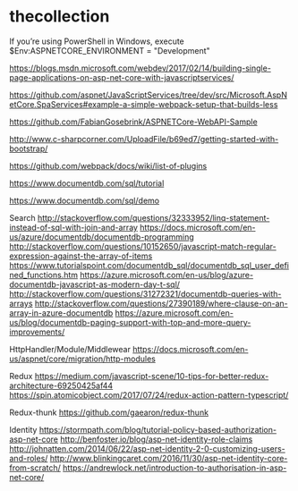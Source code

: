 # thecollection

If you’re using PowerShell in Windows, execute $Env:ASPNETCORE_ENVIRONMENT = "Development"

https://blogs.msdn.microsoft.com/webdev/2017/02/14/building-single-page-applications-on-asp-net-core-with-javascriptservices/

https://github.com/aspnet/JavaScriptServices/tree/dev/src/Microsoft.AspNetCore.SpaServices#example-a-simple-webpack-setup-that-builds-less

https://github.com/FabianGosebrink/ASPNETCore-WebAPI-Sample

http://www.c-sharpcorner.com/UploadFile/b69ed7/getting-started-with-bootstrap/

https://github.com/webpack/docs/wiki/list-of-plugins

https://www.documentdb.com/sql/tutorial

https://www.documentdb.com/sql/demo

Search
http://stackoverflow.com/questions/32333952/linq-statement-instead-of-sql-with-join-and-array
https://docs.microsoft.com/en-us/azure/documentdb/documentdb-programming
http://stackoverflow.com/questions/10152650/javascript-match-regular-expression-against-the-array-of-items
https://www.tutorialspoint.com/documentdb_sql/documentdb_sql_user_defined_functions.htm
https://azure.microsoft.com/en-us/blog/azure-documentdb-javascript-as-modern-day-t-sql/
http://stackoverflow.com/questions/31272321/documentdb-queries-with-arrays
http://stackoverflow.com/questions/27390189/where-clause-on-an-array-in-azure-documentdb
https://azure.microsoft.com/en-us/blog/documentdb-paging-support-with-top-and-more-query-improvements/

HttpHandler/Module/Middlewear
https://docs.microsoft.com/en-us/aspnet/core/migration/http-modules

Redux
https://medium.com/javascript-scene/10-tips-for-better-redux-architecture-69250425af44
https://spin.atomicobject.com/2017/07/24/redux-action-pattern-typescript/

Redux-thunk
https://github.com/gaearon/redux-thunk

Identity
https://stormpath.com/blog/tutorial-policy-based-authorization-asp-net-core
http://benfoster.io/blog/asp-net-identity-role-claims
http://johnatten.com/2014/06/22/asp-net-identity-2-0-customizing-users-and-roles/
http://www.blinkingcaret.com/2016/11/30/asp-net-identity-core-from-scratch/
https://andrewlock.net/introduction-to-authorisation-in-asp-net-core/
